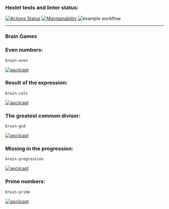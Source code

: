### Hexlet tests and linter status:
[![Actions Status](https://github.com/VimLoko/php-project-lvl1/workflows/hexlet-check/badge.svg)](https://github.com/VimLoko/php-project-lvl1/actions)
[![Maintainability](https://api.codeclimate.com/v1/badges/b695c7e538e6e00a8cb1/maintainability)](https://codeclimate.com/github/VimLoko/php-project-lvl1/maintainability)
![example workflow](https://github.com/VimLoko/php-project-lvl1/actions/workflows/make-lint.yml/badge.svg)
***
### Brain Games
### Even numbers:
`brain-even`

[![asciicast](https://asciinema.org/a/JVG0xMz6RTizN0eKgncHXzDAm.svg)](https://asciinema.org/a/JVG0xMz6RTizN0eKgncHXzDAm)

### Result of the expression:
`brain-calc`

[![asciicast](https://asciinema.org/a/kI6OCh1QyrkDMA6eLUl1afmdH.svg)](https://asciinema.org/a/kI6OCh1QyrkDMA6eLUl1afmdH)

### The greatest common divisor:
`brain-gcd`

[![asciicast](https://asciinema.org/a/IeZZ3BaQ2U2FeuRa3EawTkpSI.svg)](https://asciinema.org/a/IeZZ3BaQ2U2FeuRa3EawTkpSI)

### Missing in the progression:
`brain-progression`

[![asciicast](https://asciinema.org/a/jKmb9Db1lTdPDkWOJzkFZkgxG.svg)](https://asciinema.org/a/jKmb9Db1lTdPDkWOJzkFZkgxG)

### Prime numbers:
`brain-prime`

[![asciicast](https://asciinema.org/a/3rua2Eov9xYIQXUfbOengeeyN.svg)](https://asciinema.org/a/3rua2Eov9xYIQXUfbOengeeyN)